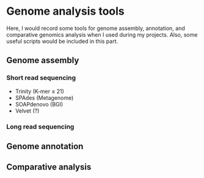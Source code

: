 # Genome analysis tools

Here, I would record some tools for genome assembly, annotation, and comparative genomics analysis when I used during my projects. Also, some useful scripts would be included in this part.

## Genome assembly
### Short read sequencing
- Trinity (K-mer ≤ 21)
- SPAdes (Metagenome)
- SOAPdenovo (BGI)
- Velvet (?)

### Long read sequencing

## Genome annotation


## Comparative analysis
